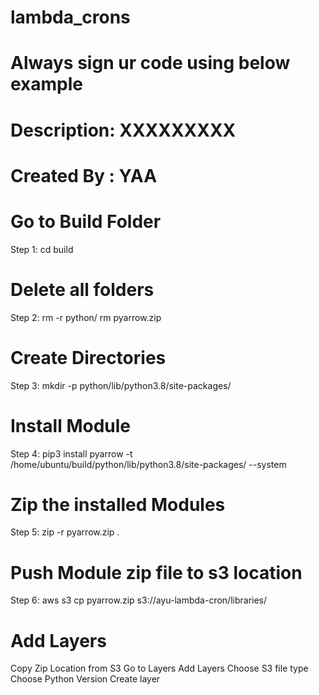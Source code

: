 # lambda_crons

# Always sign ur code using below example
# Description: XXXXXXXXX
# Created By : YAA

# Go to Build Folder 
Step 1: cd build 

# Delete all folders
Step 2:
rm -r python/
rm pyarrow.zip

# Create Directories
Step 3: 
mkdir -p python/lib/python3.8/site-packages/

# Install Module
Step 4:
pip3 install pyarrow -t /home/ubuntu/build/python/lib/python3.8/site-packages/ --system

# Zip the installed Modules
Step 5:
zip -r pyarrow.zip .

# Push Module zip file to s3 location
Step 6:
aws s3 cp pyarrow.zip s3://ayu-lambda-cron/libraries/

# Add Layers
Copy Zip Location from S3
Go to Layers
Add Layers
Choose S3 file type
Choose Python Version
Create layer

